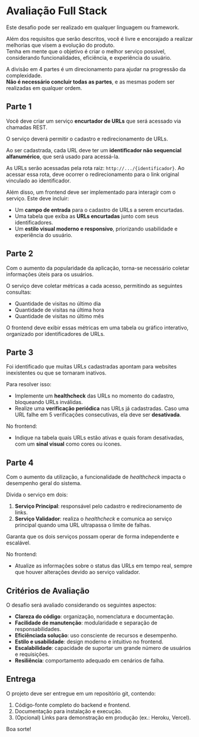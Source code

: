 # Avaliação Full Stack  

Este desafio pode ser realizado em qualquer linguagem ou framework.  

Além dos requisitos que serão descritos, você é livre e encorajado a realizar melhorias que visem a evolução do produto.  
Tenha em mente que o objetivo é criar o melhor serviço possível, considerando funcionalidades, eficiência, e experiência do usuário.  

A divisão em 4 partes é um direcionamento para ajudar na progressão da complexidade.  
**Não é necessário concluir todas as partes**, e as mesmas podem ser realizadas em qualquer ordem.  

## Parte 1  

Você deve criar um serviço **encurtador de URLs** que será acessado via chamadas REST.  

O serviço deverá permitir o cadastro e redirecionamento de URLs.  

Ao ser cadastrada, cada URL deve ter um **identificador não sequencial alfanumérico**, que será usado para acessá-la.  

As URLs serão acessadas pela rota raiz: `http://.../{identificador}`. Ao acessar essa rota, deve ocorrer o redirecionamento para o link original vinculado ao identificador.  

Além disso, um frontend deve ser implementado para interagir com o serviço. Este deve incluir:  
- Um **campo de entrada** para o cadastro de URLs a serem encurtadas.  
- Uma tabela que exiba as **URLs encurtadas** junto com seus identificadores.  
- Um **estilo visual moderno e responsivo**, priorizando usabilidade e experiência do usuário.  

## Parte 2  

Com o aumento da popularidade da aplicação, torna-se necessário coletar informações úteis para os usuários.  

O serviço deve coletar métricas a cada acesso, permitindo as seguintes consultas:  
- Quantidade de visitas no último dia  
- Quantidade de visitas na última hora  
- Quantidade de visitas no último mês  

O frontend deve exibir essas métricas em uma tabela ou gráfico interativo, organizado por identificadores de URLs.  

## Parte 3  

Foi identificado que muitas URLs cadastradas apontam para websites inexistentes ou que se tornaram inativos.  

Para resolver isso:  
- Implemente um **healthcheck** das URLs no momento do cadastro, bloqueando URLs inválidas.  
- Realize uma **verificação periódica** nas URLs já cadastradas. Caso uma URL falhe em 5 verificações consecutivas, ela deve ser **desativada**.  

No frontend:  
- Indique na tabela quais URLs estão ativas e quais foram desativadas, com um **sinal visual** como cores ou ícones.  

## Parte 4  

Com o aumento da utilização, a funcionalidade de *healthcheck* impacta o desempenho geral do sistema.  

Divida o serviço em dois:  
1. **Serviço Principal**: responsável pelo cadastro e redirecionamento de links.  
2. **Serviço Validador**: realiza o *healthcheck* e comunica ao serviço principal quando uma URL ultrapassa o limite de falhas.  

Garanta que os dois serviços possam operar de forma independente e escalável.  

No frontend:  
- Atualize as informações sobre o status das URLs em tempo real, sempre que houver alterações devido ao serviço validador.  

## Critérios de Avaliação  

O desafio será avaliado considerando os seguintes aspectos:  
- **Clareza do código**: organização, nomenclatura e documentação.  
- **Facilidade de manutenção**: modularidade e separação de responsabilidades.  
- **Eficiênciada solução**: uso consciente de recursos e desempenho.  
- **Estilo e usabilidade**: design moderno e intuitivo no frontend.  
- **Escalabilidade**: capacidade de suportar um grande número de usuários e requisições.  
- **Resiliência**: comportamento adequado em cenários de falha.  

## Entrega  

O projeto deve ser entregue em um repositório git, contendo:  
1. Código-fonte completo do backend e frontend.  
2. Documentação para instalação e execução.  
3. (Opcional) Links para demonstração em produção (ex.: Heroku, Vercel).  

Boa sorte!
